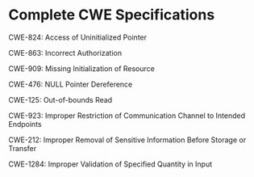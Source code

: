 

# Complete CWE Specifications

CWE-824: Access of Uninitialized Pointer

CWE-863: Incorrect Authorization

CWE-909: Missing Initialization of Resource

CWE-476: NULL Pointer Dereference

CWE-125: Out-of-bounds Read

CWE-923: Improper Restriction of Communication Channel to Intended Endpoints

CWE-212: Improper Removal of Sensitive Information Before Storage or Transfer

CWE-1284: Improper Validation of Specified Quantity in Input
